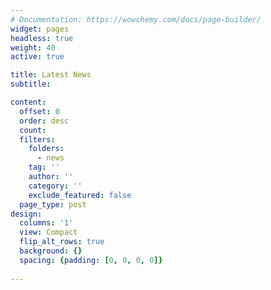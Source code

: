 ```yaml
---
# Documentation: https://wowchemy.com/docs/page-builder/
widget: pages
headless: true
weight: 40
active: true

title: Latest News
subtitle:

content:
  offset: 0
  order: desc
  count: 
  filters:
    folders:
      - news
    tag: ''
    author: ''
    category: ''
    exclude_featured: false
  page_type: post
design:
  columns: '1'
  view: Compact
  flip_alt_rows: true
  background: {}
  spacing: {padding: [0, 0, 0, 0]}
  
---
```

 
